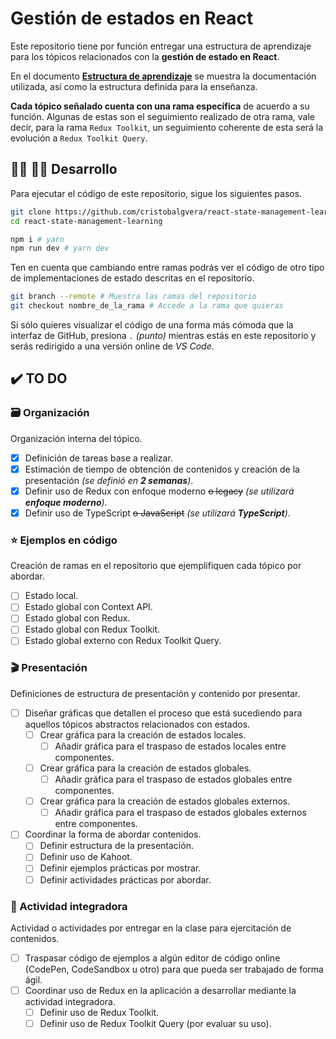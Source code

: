 # Gestión de estados en React

Este repositorio tiene por función entregar una estructura de aprendizaje para los tópicos relacionados con la **gestión de estado en React**.

En el documento **[Estructura de aprendizaje](./assets/learn-structure.md)** se muestra la documentación utilizada, así como la estructura definida para la enseñanza.

**Cada tópico señalado cuenta con una rama específica** de acuerdo a su función. Algunas de estas son el seguimiento realizado de otra rama, vale decir, para la rama `Redux Toolkit`, un seguimiento coherente de esta será la evolución a `Redux Toolkit Query`.

## :man_technologist: :woman_technologist: Desarrollo

Para ejecutar el código de este repositorio, sigue los siguientes pasos.

```bash
git clone https://github.com/cristobalgvera/react-state-management-learning.git
cd react-state-management-learning

npm i # yarn
npm run dev # yarn dev
```

Ten en cuenta que cambiando entre ramas podrás ver el código de otro tipo de implementaciones de estado descritas en el repositorio.

```bash
git branch --remote # Muestra las ramas del repositorio
git checkout nombre_de_la_rama # Accede a la rama que quieras
```

Si sólo quieres visualizar el código de una forma más cómoda que la interfaz de GitHub, presiona `.` _(punto)_ mientras estás en este repositorio y serás redirigido a una versión online de _VS Code_.

## :heavy_check_mark: TO DO

### :card_file_box: Organización

Organización interna del tópico.

- [x] Definición de tareas base a realizar.
- [x] Estimación de tiempo de obtención de contenidos y creación de la presentación _(se definió en **2 semanas**)_.
- [x] Definir uso de Redux con enfoque moderno ~~o legacy~~ _(se utilizará **enfoque moderno**)_.
- [x] Definir uso de TypeScript ~~o JavaScript~~ _(se utilizará **TypeScript**)_.

### :star: Ejemplos en código

Creación de ramas en el repositorio que ejemplifiquen cada tópico por abordar.

- [ ] Estado local.
- [ ] Estado global con Context API.
- [ ] Estado global con Redux.
- [ ] Estado global con Redux Toolkit.
- [ ] Estado global externo con Redux Toolkit Query.

### :clapper: Presentación

Definiciones de estructura de presentación y contenido por presentar.

- [ ] Diseñar gráficas que detallen el proceso que está sucediendo para aquellos tópicos abstractos relacionados con estados.
  - [ ] Crear gráfica para la creación de estados locales.
    - [ ] Añadir gráfica para el traspaso de estados locales entre componentes.
  - [ ] Crear gráfica para la creación de estados globales.
    - [ ] Añadir gráfica para el traspaso de estados globales entre componentes.
  - [ ] Crear gráfica para la creación de estados globales externos.
    - [ ] Añadir gráfica para el traspaso de estados globales externos entre componentes.
- [ ] Coordinar la forma de abordar contenidos.
  - [ ] Definir estructura de la presentación.
  - [ ] Definir uso de Kahoot.
  - [ ] Definir ejemplos prácticas por mostrar.
  - [ ] Definir actividades prácticas por abordar.

### :dizzy: Actividad integradora

Actividad o actividades por entregar en la clase para ejercitación de contenidos.

- [ ] Traspasar código de ejemplos a algún editor de código online (CodePen, CodeSandbox u otro) para que pueda ser trabajado de forma ágil.
- [ ] Coordinar uso de Redux en la aplicación a desarrollar mediante la actividad integradora.
  - [ ] Definir uso de Redux Toolkit.
  - [ ] Definir uso de Redux Toolkit Query (por evaluar su uso).
